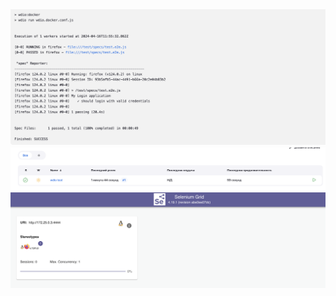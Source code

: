 <img src="https://github.com/GarinaKristina/docker/blob/main/forReadme/Screenshot%202024-04-16%20at%2014.56.58.png" alt="Docker Result"/>
<img src="https://github.com/GarinaKristina/docker/blob/main/forReadme/Screenshot%202024-04-16%20at%2014.57.12.png" alt="Jenkins job"/>
<img src="https://github.com/GarinaKristina/docker/blob/main/forReadme/Screenshot%202024-04-16%20at%2015.42.34.png" alt="Selenium Grid"/>
